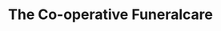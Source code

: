 ---
title: "The Co-operative Funeralcare"
url: /berkhamsted/the-co-operative-funeralcare/
shop: Bestattungen
---
